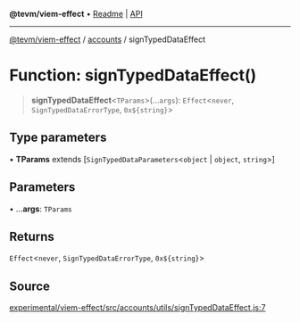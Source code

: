 **@tevm/viem-effect** • [Readme](../../README.md) \| [API](../../modules.md)

***

[@tevm/viem-effect](../../README.md) / [accounts](../README.md) / signTypedDataEffect

# Function: signTypedDataEffect()

> **signTypedDataEffect**\<`TParams`\>(...`args`): `Effect`\<`never`, `SignTypedDataErrorType`, ```0x${string}```\>

## Type parameters

• **TParams** extends [`SignTypedDataParameters`\<`object` \| `object`, `string`\>]

## Parameters

• ...**args**: `TParams`

## Returns

`Effect`\<`never`, `SignTypedDataErrorType`, ```0x${string}```\>

## Source

[experimental/viem-effect/src/accounts/utils/signTypedDataEffect.js:7](https://github.com/evmts/tevm-monorepo/blob/main/experimental/viem-effect/src/accounts/utils/signTypedDataEffect.js#L7)
